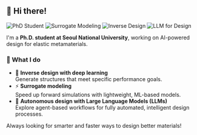 ## 👋 Hi there!

![PhD Student](https://img.shields.io/badge/Ph.D.-SNU-blue)
![Surrogate Modeling](https://img.shields.io/badge/Surrogate%20Modeling-Deep%20Learning-yellow)
![Inverse Design](https://img.shields.io/badge/Inverse%20Design-Deep%20Learning-green)
![LLM for Design](https://img.shields.io/badge/LLM-Autonomous%20Design-red)

I'm a **Ph.D. student at Seoul National University**, working on AI-powered design for elastic metamaterials.

### 🔬 What I do
- 🎯 **Inverse design with deep learning**  
  Generate structures that meet specific performance goals.
- ⚡ **Surrogate modeling**  
  Speed up forward simulations with lightweight, ML-based models.
- 🤖 **Autonomous design with Large Language Models (LLMs)**  
  Explore agent-based workflows for fully automated, intelligent design processes.

Always looking for smarter and faster ways to design better materials!
